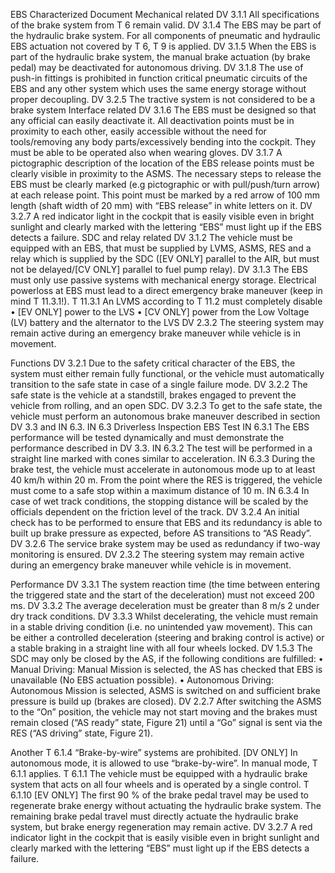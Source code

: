EBS Characterized Document
Mechanical related
DV 3.1.1 All specifications of the brake system from T 6 remain valid.
DV 3.1.4 The EBS may be part of the hydraulic brake system. For all components of pneumatic and hydraulic EBS actuation not covered by T 6, T 9 is applied.
DV 3.1.5 When the EBS is part of the hydraulic brake system, the manual brake actuation (by brake pedal) may be deactivated for autonomous driving.
DV 3.1.8 The use of push-in fittings is prohibited in function critical pneumatic circuits of the EBS and any other system which uses the same energy storage without proper decoupling.
DV 3.2.5 The tractive system is not considered to be a brake system
Interface related
DV 3.1.6 The EBS must be designed so that any official can easily deactivate it. All deactivation points must be in proximity to each other, easily accessible without the need for tools/removing any body parts/excessively bending into the cockpit. They must be able to be operated also when wearing gloves.
DV 3.1.7 A pictographic description of the location of the EBS release points must be clearly visible in proximity to the ASMS. The necessary steps to release the EBS must be clearly marked (e.g pictographic or with pull/push/turn arrow) at each release point. This point must be marked by a red arrow of 100 mm length (shaft width of 20 mm) with “EBS release” in white letters on it.
DV 3.2.7 A red indicator light in the cockpit that is easily visible even in bright sunlight and clearly marked with the lettering “EBS” must light up if the EBS detects a failure.
SDC and relay related
DV 3.1.2 The vehicle must be equipped with an EBS, that must be supplied by LVMS, ASMS, RES and a relay which is supplied by the SDC ([EV ONLY] parallel to the AIR, but must not be delayed/[CV ONLY] parallel to fuel pump relay).
DV 3.1.3 The EBS must only use passive systems with mechanical energy storage. Electrical powerloss at EBS must lead to a direct emergency brake maneuver (keep in mind T 11.3.1!).
T 11.3.1 An LVMS according to T 11.2 must completely disable 
• [EV ONLY] power to the LVS 
• [CV ONLY] power from the Low Voltage (LV) battery and the alternator to the LVS
DV 2.3.2 The steering system may remain active during an emergency brake maneuver while vehicle is in movement.

Functions
DV 3.2.1 Due to the safety critical character of the EBS, the system must either remain fully functional, or the vehicle must automatically transition to the safe state in case of a single failure mode.
DV 3.2.2 The safe state is the vehicle at a standstill, brakes engaged to prevent the vehicle from rolling, and an open SDC.
DV 3.2.3 To get to the safe state, the vehicle must perform an autonomous brake maneuver described in section DV 3.3 and IN 6.3.
	IN 6.3 Driverless Inspection EBS Test IN 6.3.1 The EBS performance will be tested dynamically and must demonstrate the performance described in DV 3.3. IN 6.3.2 The test will be performed in a straight line marked with cones similar to acceleration. IN 6.3.3 During the brake test, the vehicle must accelerate in autonomous mode up to at least 40 km/h within 20 m. From the point where the RES is triggered, the vehicle must come to a safe stop within a maximum distance of 10 m. IN 6.3.4 In case of wet track conditions, the stopping distance will be scaled by the officials dependent on the friction level of the track.
DV 3.2.4 An initial check has to be performed to ensure that EBS and its redundancy is able to built up brake pressure as expected, before AS transitions to “AS Ready”.
DV 3.2.6 The service brake system may be used as redundancy if two-way monitoring is ensured.
DV 2.3.2 The steering system may remain active during an emergency brake maneuver while vehicle is in movement.

Performance
DV 3.3.1 The system reaction time (the time between entering the triggered state and the start of the deceleration) must not exceed 200 ms.
DV 3.3.2 The average deceleration must be greater than 8 m/s 2 under dry track conditions.
DV 3.3.3 Whilst decelerating, the vehicle must remain in a stable driving condition (i.e. no unintended yaw movement). This can be either a controlled deceleration (steering and braking control is active) or a stable braking in a straight line with all four wheels locked.
DV 1.5.3 The SDC may only be closed by the AS, if the following conditions are fulfilled: • Manual Driving: Manual Mission is selected, the AS has checked that EBS is unavailable (No EBS actuation possible). • Autonomous Driving: Autonomous Mission is selected, ASMS is switched on and sufficient brake pressure is build up (brakes are closed).
DV 2.2.7 After switching the ASMS to the “On” position, the vehicle may not start moving and the brakes must remain closed (“AS ready” state, Figure 21) until a “Go” signal is sent via the RES (“AS driving” state, Figure 21).


Another
T 6.1.4 “Brake-by-wire” systems are prohibited. [DV ONLY] In autonomous mode, it is allowed to use “brake-by-wire”. In manual mode, T 6.1.1 applies.
T 6.1.1 The vehicle must be equipped with a hydraulic brake system that acts on all four wheels and is operated by a single control.
T 6.1.10 [EV ONLY] The first 90 % of the brake pedal travel may be used to regenerate brake energy without actuating the hydraulic brake system. The remaining brake pedal travel must directly actuate the hydraulic brake system, but brake energy regeneration may remain active.
DV 3.2.7 A red indicator light in the cockpit that is easily visible even in bright sunlight and clearly marked with the lettering “EBS” must light up if the EBS detects a failure.
